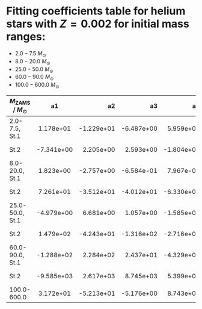 # Fitting coefficients table for helium stars with  $Z=0.002$  for initial mass ranges: 
- 	$2.0-7.5$ $M_{\odot}$
- 	$8.0-20.0$ $M_{\odot}$ 
- 	$25.0-50.0$ $M_{\odot}$
- 	$60.0-90.0$ $M_{\odot}$ 
- 	$100.0-600.0$ $M_{\odot}$

| $M_{\text{ZAMS}}$ / $M_{\odot}$  |  a1  | a2   |  a3 |  a4 |  a5 |  a6 |  MSE | 
| ------------------|:-------------:| ----:|----:|------:|------:|-------:|-------:|
| 2.0-7.5, St.1 |   1.178e+01 |   -1.229e+01 |   -6.487e+00 |   5.959e+00 |   -4.867e+00 |   5.069e+00 |   1.071e-03 |  
| St.2 |   -7.341e+00 |   2.205e+00 |   2.593e+00 |   -1.804e+00 |   5.419e+00 |   7.595e-01 |   5.471e-02 |  
| 8.0-20.0, St.1 |   1.823e+00 |   -2.757e+00 |   -6.584e-01 |   7.967e-01 |   -9.835e-01 |   8.575e-01 |   2.837e-05 |  
| St.2 |   7.261e+01 |   -3.512e+01 |   -4.012e+01 |   -6.330e+01 |   3.182e+01 |   3.538e+01 |   1.532e-02 |  
| 25.0-50.0, St.1 |   -4.979e+00 |   6.681e+00 |   1.057e+00 |   -1.585e+00 |   5.575e+00 |   -8.262e+00 |   4.369e-05 |  
| St.2 |   1.479e+02 |   -4.243e+01 |   -1.316e+02 |   -2.716e+02 |   8.165e+01 |   2.292e+02 |   1.171e-02 |  
| 60.0-90.0, St.1 |   -1.288e+02 |   2.284e+02 |   2.437e+01 |   -4.329e+01 |   1.689e+02 |   -3.010e+02 |   8.241e-04 |  
| St.2 |   -9.585e+03 |   2.617e+03 |   8.745e+03 |   5.399e+03 |   -1.476e+03 |   -4.919e+03 |   6.393e-03 |  
| 100.0-600.0 |   3.172e+01 |   -5.213e+01 |   -5.176e+00 |   8.743e+00 |   -4.690e+01 |   7.151e+01 |   1.200e-04 |  

